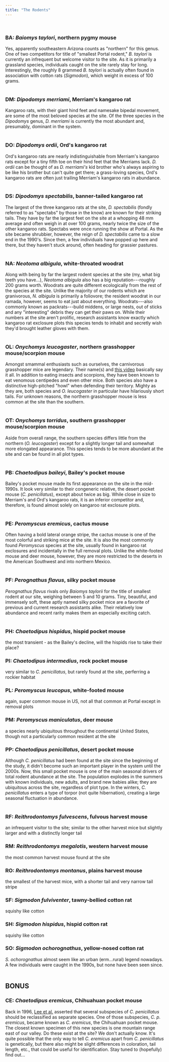 ```yaml
---
title: "The Rodents"
---
```

<br>

### BA: _Baiomys taylori_, northern pygmy mouse
Yes, apparently southeastern Arizona counts as "northern" for this genus. One of two competitors for title of "smallest Portal rodent," _B. taylori_ is currently an infrequent but welcome visitor to the site. As it is primarily a grassland species, individuals caught on the site rarely stay for long. Interestingly, the roughly 8 grammed _B. taylori_ is actually often found in association with cotton rats (_Sigmodon_), which weight in excess of 100 grams.  
<br>

### DM: _Dipodomys merriami_, Merriam's kangaroo rat
Kangaroo rats, with their giant hind feet and namesake bipedal movement, are some of the most beloved species at the site. Of the three species in the _Dipodomys_ genus, _D. merriami_ is currently the most abundant and, presumably, dominant in the system.  
<br>

### DO: _Dipodomys ordii_, Ord's kangaroo rat
Ord's kangaroo rats are nearly indistinguishable from Merriam's kangaroo rats except for a tiny fifth toe on their hind feet that the Merriams lack. _D. ordii_ can be thought of as _D. merriami's_ kid brother who's always aspiring to be like his brother but can't quite get there; a grass-loving species, Ord's kangaroo rats are often just trailing Merriam's kangaroo rats in abundance.  
<br>

### DS: _Dipodomys spectabilis_, banner-tailed kangaroo rat
The largest of the three kangaroo rats at the site, _D. spectabilis_ (fondly referred to as "spectabs" by those in the know) are known for their striking tails. They have by far the largest feet on the site at a whopping 48 mm average and often weigh in at over 100 grams, nearly twice the size of the other kangaroo rats. Spectabs were once running the show at Portal. As the site became shrubbier, however, the reign of _D. spectabilis_ came to a slow end in the 1990's. Since then, a few individuals have popped up here and there, but they haven't stuck around, often heading for grassier pastures.  
<br>

### NA: _Neotoma albigula_, white-throated woodrat
Along with being by far the largest rodent species at the site (my, what big teeth you have...), _Neotoma albigula_ also has a big reputation---roughly 200 grams worth. Woodrats are quite different ecologically from the rest of the species at the site. Unlike the majority of our rodents which are granivorous, _N. albigula_ is primarily a foliovore; the resident woodrat in our ramada, however, seems to eat just about everything. Woodrats---also commonly known as packrats---build middens, or large nests, out of sticks and any "interesting" debris they can get their paws on. While their numbers at the site aren't prolific, research assistants know exactly which kangaroo rat exclosure plots this species tends to inhabit and secretly wish they'd brought leather gloves with them.  
<br>

### OL: _Onychomys leucogaster_, northern grasshopper mouse/scorpion mouse
Amongst smammal enthusiasts such as ourselves, the carnivorous grasshopper mice are legendary. Their name(s) and [this video](https://www.youtube.com/watch?v=ohd_mSIWTXk) basically say it all. In addition to eating insects and scorpions, they have been known to eat venomous centipedes and even other mice. Both species also have a distinctive high-pitched "howl" when defending their territory. Mighty as they are, both species and _O. leucogaster_ in particular have hilariously short tails. For unknown reasons, the northern grasshopper mouse is less common at the site than the southern.  
<br>

### OT: _Onychomys torridus_, southern grasshopper mouse/scorpion mouse
Aside from overall range, the southern species differs little from the northern (_O. leucogaster_) except for a slightly longer tail and somewhat more elongated appearance. This species tends to be more abundant at the site and can be found in all plot types.  
<br>

### PB: _Chaetodipus baileyi_, Bailey's pocket mouse
Bailey's pocket mouse made its first appearance on the site in the mid-1990s. It look very similar to their congeneric relative, the desert pocket mouse (_C. penicillatus_), except about twice as big. While close in size to Merriam's and Ord's kangaroo rats, it is an inferior competitor and, therefore, is found almost solely on kangaroo rat exclosure plots.  
<br>

### PE: _Peromyscus eremicus_, cactus mouse
Often having a bold lateral orange stripe, the cactus mouse is one of the most colorful and striking mice at the site. It is also the most commonly found _Peromyscus_ species at the site, usually found in kangaroo rat exclosures and incidentally in the full removal plots. Unlike the white-footed mouse and deer mouse, however, they are more restricted to the deserts in the American Southwest and into northern Mexico.  
<br>

### PF: _Perognathus flavus_, silky pocket mouse
_Perognathus flavus_ rivals only _Baiomys taylorii_ for the title of smallest rodent at our site, weighing between 5 and 10 grams. Tiny, beautiful, and immensely soft, these aptly named silky pocket mice are a favorite of previous and current research assistants alike. Their relatively low abundance and recent rarity makes them an especially exciting catch.  
<br>

### PH: _Chaetodipus hispidus_, hispid pocket mouse
the most transient - as the Bailey's decline, will the hispids rise to take their place?
<br>

### PI: _Chaetodipus intermedius_, rock pocket mouse
very similar to _C. penicillatus_, but rarely found at the site, perferring a rockier habitat
<br>

### PL: _Peromyscus leucopus_, white-footed mouse
again, super common mouse in US, not all that common at Portal except in removal plots
<br>

### PM: _Peromyscus maniculatus_, deer mouse
a species nearly ubiquitous throughout the continental United States, though not a particularly common resident at the site
<br>

### PP: _Chaetodipus penicillatus_, desert pocket mouse
Although _C. penicillatus_ had been found at the site since the beginning of the study, it didn't become such an important player in the system until the 2000s. Now, this small pocket mouse is one of the main seasonal drivers of total rodent abundance at the site. The population explodes in the summers with known individuals, new adults, and brand new babies alike; they are ubiquitous across the site, regardless of plot type. In the winters, _C. penicillatus_ enters a type of torpor (not quite hibernation), creating a large seasonal fluctuation in abundance.  
<br>

### RF: _Reithrodontomys fulvescens_, fulvous harvest mouse
an infrequent visitor to the site; similar to the other harvest mice but slightly larger and with a distinctly longer tail
<br>

### RM: _Reithrodontomys megalotis_, western harvest mouse
the most common harvest mouse found at the site
<br>

### RO: _Reithrodontomys montanus_, plains harvest mouse
the smallest of the harvest mice, with a shorter tail and very narrow tail stripe
<br>

### SF: _Sigmodon fulviventer_, tawny-bellied cotton rat
squishy like cotton
<br>

### SH: _Sigmodon hispidus_, hispid cotton rat
squishy like cotton
<br>

### SO: _Sigmodon ochorognathus_, yellow-nosed cotton rat
_S. ochorognathus_ almost seem like an urban (erm...rural) legend nowadays. A few individuals were caught in the 1990s, but none have been seen since. 
<br>
<br>

## BONUS
### CE: _Chaetodipus eremicus_, Chihuahuan pocket mouse
Back in 1996, [Lee et al.](http://www.jstor.org/stable/1382709?seq=1&cid=pdf-reference#page_scan_tab_contents) asserted that several subspecies of _C. penicillatus_ should be reclassified as separate species. One of those subspecies, _C. p. eremicus_, became known as _C. eremicus_, the Chihuahuan pocket mouse. The closest known specimen of this new species is one mountain range east of our valley. Do these exist at the site? We don't actually know. It's quite possible that the only way to tell _C. eremicus_ apart from _C. penicillatus_ is genetically, but there also might be slight differences in coloration, tail length, etc., that could be useful for identification. Stay tuned to (hopefully) find out...